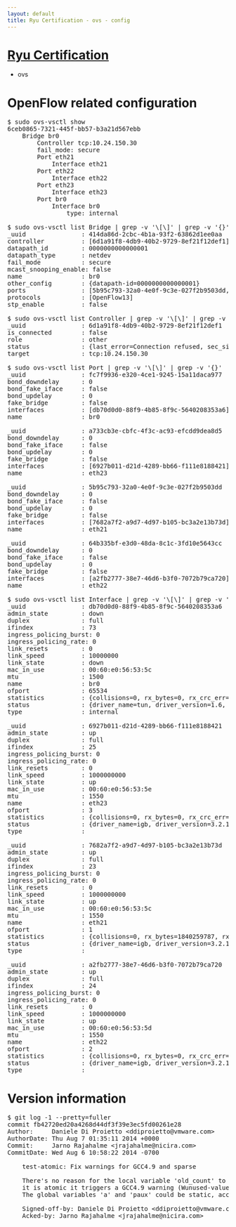 ```yaml
---
layout: default
title: Ryu Certification - ovs - config
---
```

# [Ryu Certification](http://osrg.github.io/ryu/certification.html)
* ovs 

# OpenFlow related configuration
<pre>
$ sudo ovs-vsctl show
6ceb0865-7321-445f-bb57-b3a21d567ebb
    Bridge br0
        Controller tcp:10.24.150.30
        fail_mode: secure
        Port eth21
            Interface eth21
        Port eth22
            Interface eth22
        Port eth23
            Interface eth23
        Port br0
            Interface br0
                type: internal

$ sudo ovs-vsctl list Bridge | grep -v '\[\]' | grep -v '{}'
_uuid               : 414da86d-2cbc-4b1a-93f2-63862d1ee0aa
controller          : [6d1a91f8-4db9-40b2-9729-8ef21f12def1]
datapath_id         : 0000000000000001
datapath_type       : netdev
fail_mode           : secure
mcast_snooping_enable: false
name                : br0
other_config        : {datapath-id=0000000000000001}
ports               : [5b95c793-32a0-4e0f-9c3e-027f2b9503dd, 64b335bf-e3d0-48da-8c1c-3fd10e5643cc, a733cb3e-cbfc-4f3c-ac93-efcdd9dea8d5, fc7f9936-e320-4ce1-9245-15a11daca977]
protocols           : [OpenFlow13]
stp_enable          : false

$ sudo ovs-vsctl list Controller | grep -v '\[\]' | grep -v '{}'
_uuid               : 6d1a91f8-4db9-40b2-9729-8ef21f12def1
is_connected        : false
role                : other
status              : {last_error=Connection refused, sec_since_connect=687, sec_since_disconnect=0, state=BACKOFF}
target              : tcp:10.24.150.30

$ sudo ovs-vsctl list Port | grep -v '\[\]' | grep -v '{}'
_uuid               : fc7f9936-e320-4ce1-9245-15a11daca977
bond_downdelay      : 0
bond_fake_iface     : false
bond_updelay        : 0
fake_bridge         : false
interfaces          : [db70d0d0-88f9-4b85-8f9c-5640208353a6]
name                : br0

_uuid               : a733cb3e-cbfc-4f3c-ac93-efcdd9dea8d5
bond_downdelay      : 0
bond_fake_iface     : false
bond_updelay        : 0
fake_bridge         : false
interfaces          : [6927b011-d21d-4289-bb66-f111e8188421]
name                : eth23

_uuid               : 5b95c793-32a0-4e0f-9c3e-027f2b9503dd
bond_downdelay      : 0
bond_fake_iface     : false
bond_updelay        : 0
fake_bridge         : false
interfaces          : [7682a7f2-a9d7-4d97-b105-bc3a2e13b73d]
name                : eth21

_uuid               : 64b335bf-e3d0-48da-8c1c-3fd10e5643cc
bond_downdelay      : 0
bond_fake_iface     : false
bond_updelay        : 0
fake_bridge         : false
interfaces          : [a2fb2777-38e7-46d6-b3f0-7072b79ca720]
name                : eth22

$ sudo ovs-vsctl list Interface | grep -v '\[\]' | grep -v '{}'
_uuid               : db70d0d0-88f9-4b85-8f9c-5640208353a6
admin_state         : down
duplex              : full
ifindex             : 73
ingress_policing_burst: 0
ingress_policing_rate: 0
link_resets         : 0
link_speed          : 10000000
link_state          : down
mac_in_use          : 00:60:e0:56:53:5c
mtu                 : 1500
name                : br0
ofport              : 65534
statistics          : {collisions=0, rx_bytes=0, rx_crc_err=0, rx_dropped=0, rx_errors=0, rx_frame_err=0, rx_over_err=0, rx_packets=0, tx_bytes=0, tx_dropped=0, tx_errors=0, tx_packets=0}
status              : {driver_name=tun, driver_version=1.6, firmware_version=N/A}
type                : internal

_uuid               : 6927b011-d21d-4289-bb66-f111e8188421
admin_state         : up
duplex              : full
ifindex             : 25
ingress_policing_burst: 0
ingress_policing_rate: 0
link_resets         : 0
link_speed          : 1000000000
link_state          : up
mac_in_use          : 00:60:e0:56:53:5e
mtu                 : 1550
name                : eth23
ofport              : 3
statistics          : {collisions=0, rx_bytes=0, rx_crc_err=0, rx_dropped=0, rx_errors=0, rx_frame_err=0, rx_over_err=0, rx_packets=0, tx_bytes=2498644500, tx_dropped=0, tx_errors=0, tx_packets=1665763}
status              : {driver_name=igb, driver_version=3.2.10-k, firmware_version=2.10-9}
type                : 

_uuid               : 7682a7f2-a9d7-4d97-b105-bc3a2e13b73d
admin_state         : up
duplex              : full
ifindex             : 23
ingress_policing_burst: 0
ingress_policing_rate: 0
link_resets         : 0
link_speed          : 1000000000
link_state          : up
mac_in_use          : 00:60:e0:56:53:5c
mtu                 : 1550
name                : eth21
ofport              : 1
statistics          : {collisions=0, rx_bytes=1840259787, rx_crc_err=0, rx_dropped=0, rx_errors=0, rx_frame_err=0, rx_over_err=0, rx_packets=84290080, tx_bytes=0, tx_dropped=0, tx_errors=0, tx_packets=0}
status              : {driver_name=igb, driver_version=3.2.10-k, firmware_version=2.10-9}
type                : 

_uuid               : a2fb2777-38e7-46d6-b3f0-7072b79ca720
admin_state         : up
duplex              : full
ifindex             : 24
ingress_policing_burst: 0
ingress_policing_rate: 0
link_resets         : 0
link_speed          : 1000000000
link_state          : up
mac_in_use          : 00:60:e0:56:53:5d
mtu                 : 1550
name                : eth22
ofport              : 2
statistics          : {collisions=0, rx_bytes=0, rx_crc_err=0, rx_dropped=0, rx_errors=0, rx_frame_err=0, rx_over_err=0, rx_packets=0, tx_bytes=1147764172, tx_dropped=0, tx_errors=0, tx_packets=49453306}
status              : {driver_name=igb, driver_version=3.2.10-k, firmware_version=2.10-9}
type                : 
</pre>

# Version information
<pre>
$ git log -1 --pretty=fuller
commit fb42720ed20a4268d44df3f39e3ec5fd00261e28
Author:     Daniele Di Proietto &lt;ddiproietto@vmware.com&gt;
AuthorDate: Thu Aug 7 01:35:11 2014 +0000
Commit:     Jarno Rajahalme &lt;jrajahalme@nicira.com&gt;
CommitDate: Wed Aug 6 10:58:22 2014 -0700

    test-atomic: Fix warnings for GCC4.9 and sparse
    
    There's no reason for the local variable 'old_count' to be atomic. In fact, if
    it is atomic it triggers a GCC4.9 warning &#40;Wunused-value&#41;
    The global variables 'a' and 'paux' could be static, according to sparse.
    
    Signed-off-by: Daniele Di Proietto &lt;ddiproietto@vmware.com&gt;
    Acked-by: Jarno Rajahalme &lt;jrajahalme@nicira.com&gt;
</pre>

